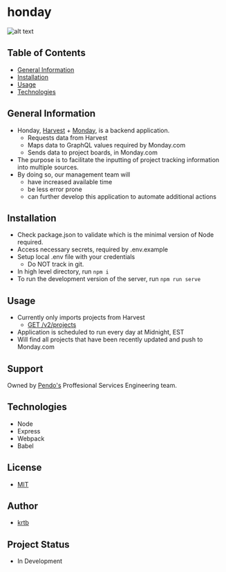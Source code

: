 # honday

![alt text](https://external-content.duckduckgo.com/iu/?u=https%3A%2F%2Fstatic.carsdn.co%2Fcldstatic%2Fwp-content%2Fuploads%2Fhyundai-prophecy-concept-01-angle--black--exterior--front.jpg&f=1&nofb=1)

## Table of Contents
* [General Information](#general-information)
* [Installation](#installation)
* [Usage](#usage)
* [Technologies](#technologies)

## General Information
* Honday, [Harvest](https://help.getharvest.com/api-v2/) + [Monday](https://api.developer.monday.com/docs), is a backend application.
  * Requests data from Harvest
  * Maps data to GraphQL values required by Monday.com
  * Sends data to project boards, in Monday.com
* The purpose is to facilitate the inputting of project tracking information into multiple sources.
* By doing so, our management team will 
  * have increased available time
  * be less error prone 
  * can further develop this application to automate additional actions

## Installation
* Check package.json to validate which is the minimal version of Node required.
* Access necessary secrets, required by .env.example
* Setup local .env file with your credentials
  * Do NOT track in git.
* In high level directory, run `npm i`
* To run the development version of the server, run `npm run serve`

## Usage
* Currently only imports projects from Harvest
    * [GET /v2/projects](https://help.getharvest.com/api-v2/projects-api/projects/projects/)
* Application is scheduled to run every day at Midnight, EST
* Will find all projects that have been recently updated and push to Monday.com

## Support
Owned by [Pendo's](https://pendo.io/) Proffesional Services Engineering team.

## Technologies
* Node
* Express
* Webpack
* Babel

## License
* [MIT](https://mit-license.org/)

## Author
* [krtb](https://github.com/krtb)

## Project Status
* In Development